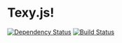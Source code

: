 Texy.js!
========

[![Dependency Status](https://gemnasium.com/trunda/texy.js.png)](https://gemnasium.com/trunda/texy.js)
[![Build Status](https://travis-ci.org/trunda/texy.js.png?branch=master)](https://travis-ci.org/trunda/texy.js)